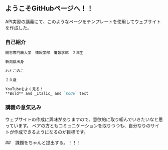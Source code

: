 ## ようこそGitHubページへ！！

API実習の講義にて、このようなページをテンプレートを使用してウェブサイトを作成した。


### 自己紹介

```markdown
開志専門職大学　情報学部　情報学部　２年生

新潟県出身

おとこのこ

２０歳

YouTubeをよく見る！
**Bold** and _Italic_ and `Code` text
```

### 講義の意気込み
ウェブサイトの作成に興味がありますので、意欲的に取り組んでいきたいなと思っています。
ペアの方ともコミュニケーションを取りつつも、自分なりのサイトが作成できるようになるのが目標です。

##　課題をちゃんと提出する。！！！
